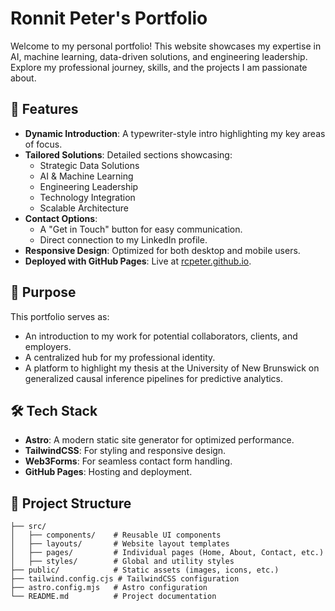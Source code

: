 # Ronnit Peter's Portfolio

Welcome to my personal portfolio! This website showcases my expertise in AI, machine learning, data-driven solutions, and engineering leadership. Explore my professional journey, skills, and the projects I am passionate about.

## 🌟 Features

- **Dynamic Introduction**: A typewriter-style intro highlighting my key areas of focus.
- **Tailored Solutions**: Detailed sections showcasing:
  - Strategic Data Solutions
  - AI & Machine Learning
  - Engineering Leadership
  - Technology Integration
  - Scalable Architecture
- **Contact Options**: 
  - A "Get in Touch" button for easy communication.
  - Direct connection to my LinkedIn profile.
- **Responsive Design**: Optimized for both desktop and mobile users.
- **Deployed with GitHub Pages**: Live at [rcpeter.github.io](https://rcpeter.github.io).

## 🎯 Purpose

This portfolio serves as:
- An introduction to my work for potential collaborators, clients, and employers.
- A centralized hub for my professional identity.
- A platform to highlight my thesis at the University of New Brunswick on generalized causal inference pipelines for predictive analytics.

## 🛠️ Tech Stack

- **Astro**: A modern static site generator for optimized performance.
- **TailwindCSS**: For styling and responsive design.
- **Web3Forms**: For seamless contact form handling.
- **GitHub Pages**: Hosting and deployment.

## 📂 Project Structure

```plaintext
├── src/
│   ├── components/    # Reusable UI components
│   ├── layouts/       # Website layout templates
│   ├── pages/         # Individual pages (Home, About, Contact, etc.)
│   ├── styles/        # Global and utility styles
├── public/            # Static assets (images, icons, etc.)
├── tailwind.config.cjs # TailwindCSS configuration
├── astro.config.mjs   # Astro configuration
└── README.md          # Project documentation

